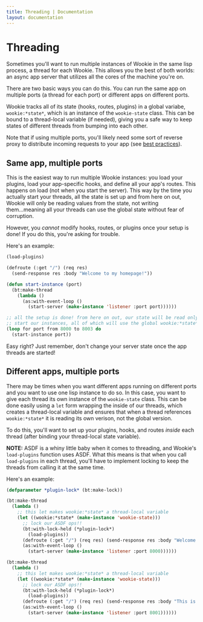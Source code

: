 ```yaml
---
title: Threading | Documentation
layout: documentation
---
```


Threading
=========
Sometimes you'll want to run multiple instances of Wookie in the same lisp
process, a thread for each Wookie. This allows you the best of both worlds: an
async app server that utilizes all the cores of the machine you're on.

There are two basic ways you can do this. You can run the same app on multiple
ports (a thread for each port) or different apps on different ports.

Wookie tracks all of its state (hooks, routes, plugins) in a global variabe,
`wookie:*state*`, which is an instance of the `wookie-state` class. This can be
bound to a thread-local variable (if needed), giving you a safe way to keep
states of different threads from bumping into each other.

Note that if using multiple ports, you'll likely need some sort of reverse proxy
to distribute incoming requests to your app (see [best practices](/docs/best-practices)).

Same app, multiple ports
------------------------
This is the easiest way to run multiple Wookie instances: you load your plugins,
load your app-specific hooks, and define all your app's routes. This happens on
load (not when you start the server). This way by the time you actually start
your threads, all the state is set up and from here on out, Wookie will only be
reading values from the state, not writing them...meaning all your threads can
use the global state without fear of corruption.

However, you *cannot* modify hooks, routes, or plugins once your setup is done!
If you do this, you're asking for trouble.

Here's an example:

```lisp
(load-plugins)

(defroute (:get "/") (req res)
  (send-response res :body "Welcome to my homepage!"))

(defun start-instance (port)
  (bt:make-thread
    (lambda ()
      (as:with-event-loop ()
        (start-server (make-instance 'listener :port port))))))

;; all the setup is done! from here on out, our state will be read only. now
;; start our instances, all of which will use the global wookie:*state*
(loop for port from 8000 to 8003 do
  (start-instance port))
```

Easy right? Just remember, don't change your server state once the app threads
are started!

Different apps, multiple ports
------------------------------
There may be times when you want different apps running on different ports and
you want to use one lisp instance to do so. In this case, you want to give each
thread its own instance of the `wookie-state` class. This can be done easily
using a `let` form wrapping the inside of our threads, which creates a
thread-local variable and ensures that when a thread references `wookie:*state*`
it is reading its own verison, not the global version.

To do this, you'll want to set up your plugins, hooks, and routes *inside* each
thread (after binding your thread-local state variable).

__NOTE:__ ASDF is a whiny little baby when it comes to threading, and Wookie's
`load-plugins` function uses ASDF. What this means is that when you call
`load-plugins` in each thread, you'll have to implement locking to keep the
threads from calling it at the same time.

Here's an example:

```lisp
(defparameter *plugin-lock* (bt:make-lock))

(bt:make-thread
  (lambda ()
    ;; this let makes wookie:*state* a thread-local variable
    (let ((wookie:*state* (make-instance 'wookie-state)))
      ;; lock our ASDF ops!!
      (bt:with-lock-held (*plugin-lock*)
        (load-plugins))
      (defroute (:get "/") (req res) (send-response res :body "Welcome to app1!!"))
      (as:with-event-loop ()
        (start-server (make-instance 'listener :port 8000))))))

(bt:make-thread
  (lambda ()
    ;; this let makes wookie:*state* a thread-local variable
    (let ((wookie:*state* (make-instance 'wookie-state)))
      ;; lock our ASDF ops!!
      (bt:with-lock-held (*plugin-lock*)
        (load-plugins))
      (defroute (:get "/") (req res) (send-response res :body "This is app2."))
      (as:with-event-loop ()
        (start-server (make-instance 'listener :port 8001))))))
```


